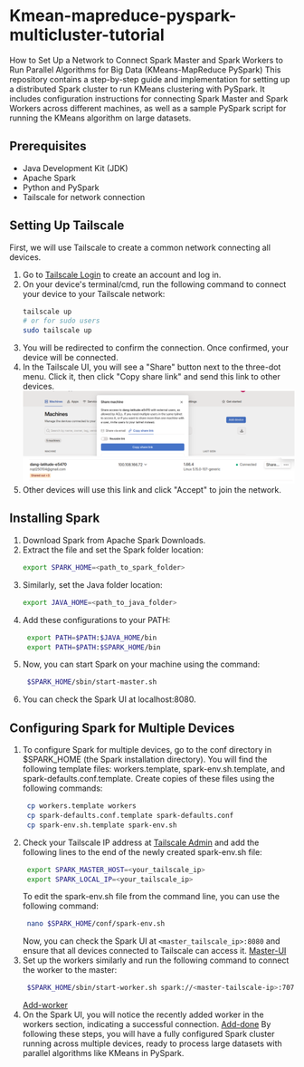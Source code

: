 # Kmean-mapreduce-pyspark-multicluster-tutorial
How to Set Up a Network to Connect Spark Master and Spark Workers to Run Parallel Algorithms for Big Data (KMeans-MapReduce PySpark)
This repository contains a step-by-step guide and implementation for setting up a distributed Spark cluster to run KMeans clustering with PySpark. It includes configuration instructions for connecting Spark Master and Spark Workers across different machines, as well as a sample PySpark script for running the KMeans algorithm on large datasets.

## Prerequisites

- Java Development Kit (JDK)
- Apache Spark
- Python and PySpark
- Tailscale for network connection

## Setting Up Tailscale

First, we will use Tailscale to create a common network connecting all devices.

1. Go to [Tailscale Login](https://login.tailscale.com/) to create an account and log in.
2. On your device's terminal/cmd, run the following command to connect your device to your Tailscale network:
   ```sh
   tailscale up
   # or for sudo users
   sudo tailscale up
   ```
3. You will be redirected to confirm the connection. Once confirmed, your device will be connected.
4. In the Tailscale UI, you will see a "Share" button next to the three-dot menu. Click it, then click "Copy share link" and send this link to other devices.
![Share button](images/copy_link.jpg)
![Copy link](images/share.jpg)
5. Other devices will use this link and click "Accept" to join the network.

## Installing Spark
1. Download Spark from Apache Spark Downloads.
2. Extract the file and set the Spark folder location:
   ```sh
   export SPARK_HOME=<path_to_spark_folder>
   ```
3. Similarly, set the Java folder location:
   ```sh
   export JAVA_HOME=<path_to_java_folder>
   ```
4. Add these configurations to your PATH:
   ```sh
    export PATH=$PATH:$JAVA_HOME/bin
    export PATH=$PATH:$SPARK_HOME/bin
   ```
5. Now, you can start Spark on your machine using the command:
   ```sh
    $SPARK_HOME/sbin/start-master.sh
   ```
6. You can check the Spark UI at localhost:8080.

## Configuring Spark for Multiple Devices
1. To configure Spark for multiple devices, go to the conf directory in $SPARK_HOME (the Spark installation directory). You will find the following template files: workers.template, spark-env.sh.template, and spark-defaults.conf.template. Create copies of these files using the following commands:
   ```sh
    cp workers.template workers
    cp spark-defaults.conf.template spark-defaults.conf
    cp spark-env.sh.template spark-env.sh
   ```
2. Check your Tailscale IP address at [Tailscale Admin](https://login.tailscale.com/admin/machines) and add the following lines to the end of the newly created spark-env.sh file:
   ```sh
    export SPARK_MASTER_HOST=<your_tailscale_ip>
    export SPARK_LOCAL_IP=<your_tailscale_ip>
   ```
   To edit the spark-env.sh file from the command line, you can use the following command:
   ```sh
    nano $SPARK_HOME/conf/spark-env.sh
   ```
   Now, you can check the Spark UI at `<master_tailscale_ip>:8080` and ensure that all devices connected to Tailscale can access it.
   [Master-UI](images/master.jpg)
3. Set up the workers similarly and run the following command to connect the worker to the master:
   ```sh
    $SPARK_HOME/sbin/start-worker.sh spark://<master-tailscale-ip>:7077
   ```
    [Add-worker](images/sub_worker.jpg)
4. On the Spark UI, you will notice the recently added worker in the workers section, indicating a successful connection.
    [Add-done](images/worker_up.jpg)
By following these steps, you will have a fully configured Spark cluster running across multiple devices, ready to process large datasets with parallel algorithms like KMeans in PySpark. 